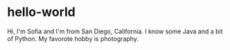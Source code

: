 # hello-world

Hi, I'm Sofia and I'm from San Diego, California. I know some Java and a bit of Python.
My favorote hobby is photography. 
